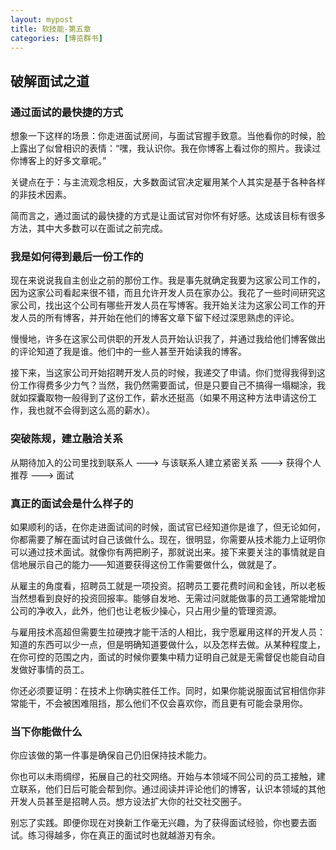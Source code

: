 ```yaml
---
layout: mypost
title: 软技能-第五章
categories: [博览群书]
---
```


## 破解面试之道

### 通过面试的最快捷的方式

想象一下这样的场景：你走进面试房间，与面试官握手致意。当他看你的时候，脸上露出了似曾相识的表情：“嘿，我认识你。我在你博客上看过你的照片。我读过你博客上的好多文章呢。”

关键点在于：与主流观念相反，大多数面试官决定雇用某个人其实是基于各种各样的非技术因素。

简而言之，通过面试的最快捷的方式是让面试官对你怀有好感。达成该目标有很多方法，其中大多数可以在面试之前完成。

### 我是如何得到最后一份工作的

现在来说说我自主创业之前的那份工作。我是事先就确定我要为这家公司工作的，因为这家公司看起来很不错，而且允许开发人员在家办公。我花了一些时间研究这家公司，找出这个公司有哪些开发人员在写博客。我开始关注为这家公司工作的开发人员的所有博客，并开始在他们的博客文章下留下经过深思熟虑的评论。

慢慢地，许多在这家公司供职的开发人员开始认识我了，并通过我给他们博客做出的评论知道了我是谁。他们中的一些人甚至开始读我的博客。

接下来，当这家公司开始招聘开发人员的时候，我递交了申请。你们觉得我得到这份工作得费多少力气？当然，我仍然需要面试，但是只要自己不搞得一塌糊涂，我就如探囊取物一般得到了这份工作，薪水还挺高（如果不用这种方法申请这份工作，我也就不会得到这么高的薪水）。

### 突破陈规，建立融洽关系

从期待加入的公司里找到联系人 ---> 与该联系人建立紧密关系 ---> 获得个人推荐 ---> 面试

### 真正的面试会是什么样子的

如果顺利的话，在你走进面试间的时候，面试官已经知道你是谁了，但无论如何，你都需要了解在面试时自己该做什么。现在，很明显，你需要从技术能力上证明你可以通过技术面试。就像你有两把刷子，那就说出来。接下来要关注的事情就是自信地展示自己的能力——知道要获得这份工作需要做什么，做就是了。

从雇主的角度看，招聘员工就是一项投资。招聘员工要花费时间和金钱，所以老板当然想看到良好的投资回报率。能够自发地、无需过问就能做事的员工通常能增加公司的净收入，此外，他们也让老板少操心，只占用少量的管理资源。

与雇用技术高超但需要生拉硬拽才能干活的人相比，我宁愿雇用这样的开发人员：知道的东西可以少一点，但是明确知道要做什么，以及怎样去做。从某种程度上，在你可控的范围之内，面试的时候你要集中精力证明自己就是无需督促也能自动自发做好事情的员工。

你还必须要证明：在技术上你确实胜任工作。同时，如果你能说服面试官相信你非常能干，不会被困难阻挡，那么他们不仅会喜欢你，而且更有可能会录用你。

### 当下你能做什么

你应该做的第一件事是确保自己仍旧保持技术能力。

你也可以未雨绸缪，拓展自己的社交网络。开始与本领域不同公司的员工接触，建立联系，他们日后可能会帮到你。通过阅读并评论他们的博客，认识本领域的其他开发人员甚至是招聘人员。想方设法扩大你的社交社交圈子。

别忘了实践。即便你现在对换新工作毫无兴趣，为了获得面试经验，你也要去面试。练习得越多，你在真正的面试时也就越游刃有余。
